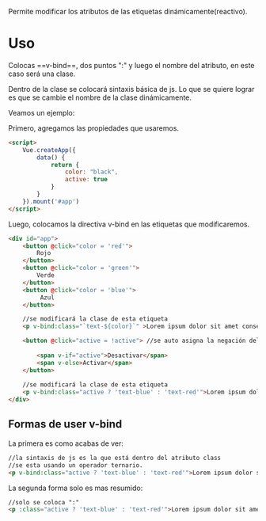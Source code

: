Permite modificar los atributos de las etiquetas dinámicamente(reactivo).

# Uso
Colocas ==v-bind==, dos puntos ":" y luego el nombre del atributo, en este caso será una clase. 

Dentro de la clase se colocará sintaxis básica de js. Lo que se quiere lograr es que se cambie el nombre de la clase dinámicamente.

Veamos un ejemplo:

Primero, agregamos las propiedades que usaremos.
```HTML
<script>
	Vue.createApp({
		data() {
			return {
				color: "black",
				active: true
			}
        }
	}).mount('#app')
</script>
```
Luego, colocamos la directiva v-bind en las etiquetas que modificaremos.
```HTML
<div id="app">
    <button @click="color = 'red'">
        Rojo
    </button>
    <button @click="color = 'green'">
        Verde
    </button>
    <button @click="color = 'blue'">
         Azul
    </button>

	//se modificará la clase de esta etiqueta
    <p v-bind:class="`text-${color}`" >Lorem ipsum dolor sit amet consectetur adipisicing elit. Excepturi, deserunt nemo </p>

    <button @click="active = !active"> //se auto asigna la negación del valor de la variable cada vez que se hace clic.
    
        <span v-if="active">Desactivar</span>
        <span v-else>Activar</span>
    </button>
	
	//se modificará la clase de esta etiqueta
	<p v-bind:class="active ? 'text-blue' : 'text-red'">Lorem ipsum dolor sit amet con</p>
</div>
```

## Formas de user v-bind
La primera es como acabas de ver:
```HTML
//la sintaxis de js es la que está dentro del atributo class
//se esta usando un operador ternario.
<p v-bind:class="active ? 'text-blue' : 'text-red'">Lorem ipsum dolor sit amet con</p>
```
La segunda forma solo es mas resumido:
```HTML
//solo se coloca ":"
<p :class="active ? 'text-blue' : 'text-red'">Lorem ipsum dolor sit amet con</p>
```